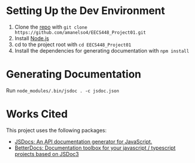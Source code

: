 # Setting Up the Dev Environment

1. Clone the [repo](https://github.com/amanelso4/EECS448_Project01) with `git clone https://github.com/amanelso4/EECS448_Project01.git`
1. Install [Node.js](https://nodejs.org/en/)
1. cd to the project root with `cd EECS448_Project01`
1. Install the dependencies for generating documentation with `npm install`

# Generating Documentation
Run `node_modules/.bin/jsdoc . -c jsdoc.json`

# Works Cited
This project uses the following packages:
- [JSDocs: An API documentation generator for JavaScript.](https://github.com/jsdoc/jsdoc)
- [BetterDocs: Documentation toolbox for your javascript / typescript projects based on JSDoc3](https://github.com/SoftwareBrothers/better-docs)
